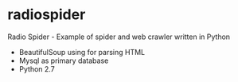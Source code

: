 # radiospider
Radio Spider - Example of spider and web crawler written in Python
* BeautifulSoup using for parsing HTML
* Mysql as primary database
* Python 2.7
